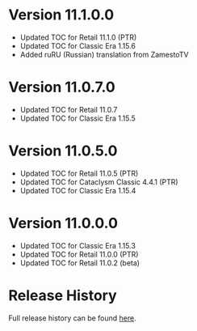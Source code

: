 # Version 11.1.0.0

- Updated TOC for Retail 11.1.0 (PTR)
- Updated TOC for Classic Era 1.15.6
- Added ruRU (Russian) translation from ZamestoTV

# Version 11.0.7.0

- Updated TOC for Retail 11.0.7
- Updated TOC for Classic Era 1.15.5

# Version 11.0.5.0

- Updated TOC for Retail 11.0.5 (PTR)
- Updated TOC for Cataclysm Classic 4.4.1 (PTR)
- Updated TOC for Classic Era 1.15.4

# Version 11.0.0.0

- Updated TOC for Classic Era 1.15.3
- Updated TOC for Retail 11.0.0 (PTR)
- Updated TOC for Retail 11.0.2 (beta)

# Release History

Full release history can be found [here](https://github.com/kstange/MasqueBlizzBars/wiki/Release-Notes).
